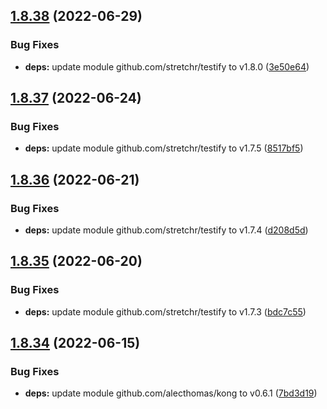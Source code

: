 ## [1.8.38](https://github.com/dds/aoc2019/compare/v1.8.37...v1.8.38) (2022-06-29)


### Bug Fixes

* **deps:** update module github.com/stretchr/testify to v1.8.0 ([3e50e64](https://github.com/dds/aoc2019/commit/3e50e64478802da68d4fc609dff5f84e0bb10e0b))



## [1.8.37](https://github.com/dds/aoc2019/compare/v1.8.36...v1.8.37) (2022-06-24)


### Bug Fixes

* **deps:** update module github.com/stretchr/testify to v1.7.5 ([8517bf5](https://github.com/dds/aoc2019/commit/8517bf52b737a1624e8d38fdc71095154c355a7b))



## [1.8.36](https://github.com/dds/aoc2019/compare/v1.8.35...v1.8.36) (2022-06-21)


### Bug Fixes

* **deps:** update module github.com/stretchr/testify to v1.7.4 ([d208d5d](https://github.com/dds/aoc2019/commit/d208d5d928566245bdfab97b0fc1a0111498035f))



## [1.8.35](https://github.com/dds/aoc2019/compare/v1.8.34...v1.8.35) (2022-06-20)


### Bug Fixes

* **deps:** update module github.com/stretchr/testify to v1.7.3 ([bdc7c55](https://github.com/dds/aoc2019/commit/bdc7c555e844c37f8a89a125b9a09ca0ec9a92a9))



## [1.8.34](https://github.com/dds/aoc2019/compare/v1.8.33...v1.8.34) (2022-06-15)


### Bug Fixes

* **deps:** update module github.com/alecthomas/kong to v0.6.1 ([7bd3d19](https://github.com/dds/aoc2019/commit/7bd3d195136b22039be89f7138bd27b98726b139))



